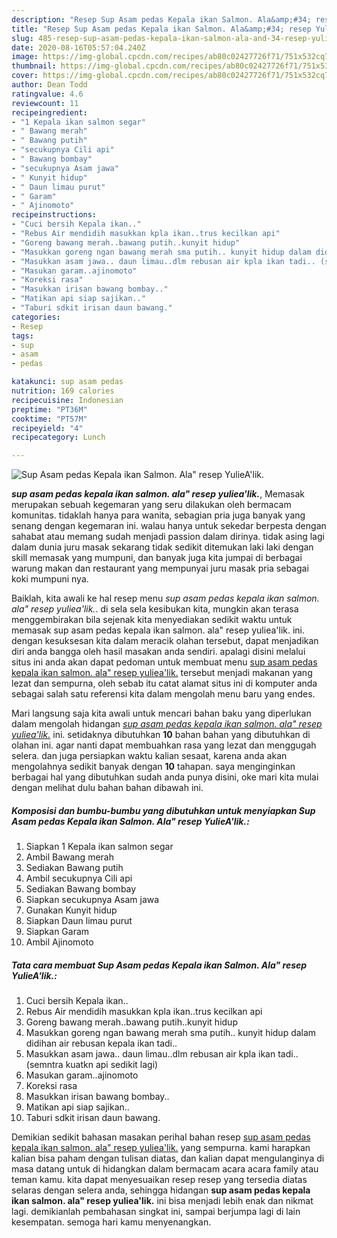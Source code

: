 ```yaml
---
description: "Resep Sup Asam pedas Kepala ikan Salmon. Ala&amp;#34; resep YulieA&amp;#39;lik. yang simpel"
title: "Resep Sup Asam pedas Kepala ikan Salmon. Ala&amp;#34; resep YulieA&amp;#39;lik. yang simpel"
slug: 485-resep-sup-asam-pedas-kepala-ikan-salmon-ala-and-34-resep-yuliea-and-39-lik-yang-simpel
date: 2020-08-16T05:57:04.240Z
image: https://img-global.cpcdn.com/recipes/ab80c02427726f71/751x532cq70/sup-asam-pedas-kepala-ikan-salmon-ala-resep-yuliealik-foto-resep-utama.jpg
thumbnail: https://img-global.cpcdn.com/recipes/ab80c02427726f71/751x532cq70/sup-asam-pedas-kepala-ikan-salmon-ala-resep-yuliealik-foto-resep-utama.jpg
cover: https://img-global.cpcdn.com/recipes/ab80c02427726f71/751x532cq70/sup-asam-pedas-kepala-ikan-salmon-ala-resep-yuliealik-foto-resep-utama.jpg
author: Dean Todd
ratingvalue: 4.6
reviewcount: 11
recipeingredient:
- "1 Kepala ikan salmon segar"
- " Bawang merah"
- " Bawang putih"
- "secukupnya Cili api"
- " Bawang bombay"
- "secukupnya Asam jawa"
- " Kunyit hidup"
- " Daun limau purut"
- " Garam"
- " Ajinomoto"
recipeinstructions:
- "Cuci bersih Kepala ikan.."
- "Rebus Air mendidih masukkan kpla ikan..trus kecilkan api"
- "Goreng bawang merah..bawang putih..kunyit hidup"
- "Masukkan goreng ngan bawang merah sma putih.. kunyit hidup dalam didihan air rebusan kepala ikan tadi.."
- "Masukkan asam jawa.. daun limau..dlm rebusan air kpla ikan tadi.. (semntra kuatkn api sedikit lagi)"
- "Masukan garam..ajinomoto"
- "Koreksi rasa"
- "Masukkan irisan bawang bombay.."
- "Matikan api siap sajikan.."
- "Taburi sdkit irisan daun bawang."
categories:
- Resep
tags:
- sup
- asam
- pedas

katakunci: sup asam pedas 
nutrition: 169 calories
recipecuisine: Indonesian
preptime: "PT36M"
cooktime: "PT57M"
recipeyield: "4"
recipecategory: Lunch

---
```



![Sup Asam pedas Kepala ikan Salmon. Ala&#34; resep YulieA&#39;lik.](https://img-global.cpcdn.com/recipes/ab80c02427726f71/751x532cq70/sup-asam-pedas-kepala-ikan-salmon-ala-resep-yuliealik-foto-resep-utama.jpg)

<b><i>sup asam pedas kepala ikan salmon. ala&#34; resep yuliea&#39;lik.</i></b>, Memasak merupakan sebuah kegemaran yang seru dilakukan oleh bermacam komunitas. tidaklah hanya para wanita, sebagian pria juga banyak yang senang dengan kegemaran ini. walau hanya untuk sekedar berpesta dengan sahabat atau memang sudah menjadi passion dalam dirinya. tidak asing lagi dalam dunia juru masak sekarang tidak sedikit ditemukan laki laki dengan skill memasak yang mumpuni, dan banyak juga kita jumpai di berbagai warung makan dan restaurant yang mempunyai juru masak pria sebagai koki mumpuni nya.

Baiklah, kita awali ke hal resep menu <i>sup asam pedas kepala ikan salmon. ala&#34; resep yuliea&#39;lik.</i>. di sela sela kesibukan kita, mungkin akan terasa menggembirakan bila sejenak kita menyediakan sedikit waktu untuk memasak sup asam pedas kepala ikan salmon. ala&#34; resep yuliea&#39;lik. ini. dengan kesuksesan kita dalam meracik olahan tersebut, dapat menjadikan diri anda bangga oleh hasil masakan anda sendiri. apalagi disini melalui situs ini anda akan dapat pedoman untuk membuat menu <u>sup asam pedas kepala ikan salmon. ala&#34; resep yuliea&#39;lik.</u> tersebut menjadi makanan yang lezat dan sempurna, oleh sebab itu catat alamat situs ini di komputer anda sebagai salah satu referensi kita dalam mengolah menu baru yang endes.




Mari langsung saja kita awali untuk mencari bahan baku yang diperlukan dalam mengolah hidangan <u><i>sup asam pedas kepala ikan salmon. ala&#34; resep yuliea&#39;lik.</i></u> ini. setidaknya dibutuhkan <b>10</b> bahan bahan yang dibutuhkan di olahan ini. agar nanti dapat membuahkan rasa yang lezat dan menggugah selera. dan juga persiapkan waktu kalian sesaat, karena anda akan mengolahnya sedikit banyak dengan <b>10</b> tahapan. saya menginginkan berbagai hal yang dibutuhkan sudah anda punya disini, oke mari kita mulai dengan melihat dulu bahan bahan dibawah ini.

<!--inarticleads1-->

##### Komposisi dan bumbu-bumbu yang dibutuhkan untuk menyiapkan Sup Asam pedas Kepala ikan Salmon. Ala&#34; resep YulieA&#39;lik.:

1. Siapkan 1 Kepala ikan salmon segar
1. Ambil  Bawang merah
1. Sediakan  Bawang putih
1. Ambil secukupnya Cili api
1. Sediakan  Bawang bombay
1. Siapkan secukupnya Asam jawa
1. Gunakan  Kunyit hidup
1. Siapkan  Daun limau purut
1. Siapkan  Garam
1. Ambil  Ajinomoto




<!--inarticleads2-->

##### Tata cara membuat Sup Asam pedas Kepala ikan Salmon. Ala&#34; resep YulieA&#39;lik.:

1. Cuci bersih Kepala ikan..
1. Rebus Air mendidih masukkan kpla ikan..trus kecilkan api
1. Goreng bawang merah..bawang putih..kunyit hidup
1. Masukkan goreng ngan bawang merah sma putih.. kunyit hidup dalam didihan air rebusan kepala ikan tadi..
1. Masukkan asam jawa.. daun limau..dlm rebusan air kpla ikan tadi.. (semntra kuatkn api sedikit lagi)
1. Masukan garam..ajinomoto
1. Koreksi rasa
1. Masukkan irisan bawang bombay..
1. Matikan api siap sajikan..
1. Taburi sdkit irisan daun bawang.




Demikian sedikit bahasan masakan perihal bahan resep <u>sup asam pedas kepala ikan salmon. ala&#34; resep yuliea&#39;lik.</u> yang sempurna. kami harapkan kalian bisa paham dengan tulisan diatas, dan kalian dapat mengulanginya di masa datang untuk di hidangkan dalam bermacam acara acara family atau teman kamu. kita dapat menyesuaikan resep resep yang tersedia diatas selaras dengan selera anda, sehingga hidangan <b>sup asam pedas kepala ikan salmon. ala&#34; resep yuliea&#39;lik.</b> ini bisa menjadi lebih enak dan nikmat lagi. demikianlah pembahasan singkat ini, sampai berjumpa lagi di lain kesempatan. semoga hari kamu menyenangkan.
